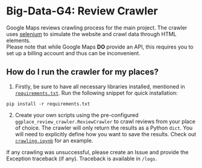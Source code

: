 # Big-Data-G4: Review Crawler
Google Maps reviews crawling process for the main project. The crawler uses [selenium](https://pypi.org/project/selenium/) to simulate the website and crawl data through HTML elements.\
Please note that while Google Maps **DO** provide an API, this requires you to set up a billing account and thus can be inconvenient.

## How do I run the crawler for my places?
1. Firstly, be sure to have all necessary libraries installed, mentioned in [`requirements.txt`](/Big-Data-G4/requirements.txt). Run the following snippet for quick installation:
```
pip install -r requirements.txt
```
2. Create your own scripts using the pre-configured `ggplace_review_crawler.ReviewCrawler` to crawl reviews from your place of choice. The crawler will only return the results as a Python `dict`. You will need to explicitly define how you want to save the results. Check out [`crawling.ipynb`](./crawling.ipynb) for an example.

If any crawling was unsuccessful, please create an Issue and provide the Exception traceback (if any). Traceback is available in `/logs`.